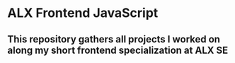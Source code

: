 # ALX Frontend JavaScript
## This repository gathers all projects I worked on along my short frontend specialization at ALX SE
